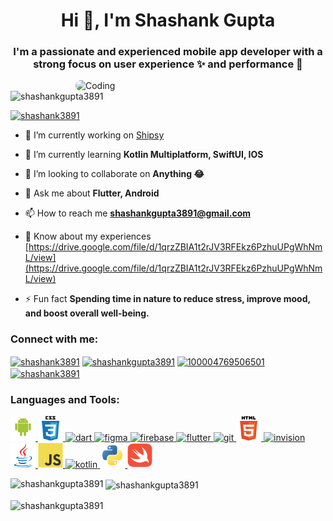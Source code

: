<h1 align="center">Hi 👋, I'm Shashank Gupta</h1>
<h3 align="center">I'm a passionate and experienced mobile app developer with a strong focus on user experience ✨ and performance 🚀</h3>
<img align="right" alt="Coding" width="400" src="https://cdn.dribbble.com/users/1162077/screenshots/3848914/programmer.gif" style="border-radius: 10px;">


<p align="left"> <img src="https://komarev.com/ghpvc/?username=shashankgupta3891&label=Profile%20views&color=0e75b6&style=flat" alt="shashankgupta3891" /> </p>

<p align="left"> <a href="https://twitter.com/shashank3891" target="blank"><img src="https://img.shields.io/twitter/follow/shashank3891?logo=twitter&style=for-the-badge" alt="shashank3891" /></a> </p>

- 🔭 I’m currently working on [Shipsy](https://shipsy.io/)

- 🌱 I’m currently learning **Kotlin Multiplatform, SwiftUI, IOS**

- 👯 I’m looking to collaborate on **Anything 😂**

- 💬 Ask me about **Flutter, Android**

- 📫 How to reach me **shashankgupta3891@gmail.com**

- 📄 Know about my experiences [https://drive.google.com/file/d/1qrzZBIA1t2rJV3RFEkz6PzhuUPgWhNmL/view](https://drive.google.com/file/d/1qrzZBIA1t2rJV3RFEkz6PzhuUPgWhNmL/view)

- ⚡ Fun fact **Spending time in nature to reduce stress, improve mood, and boost overall well-being.**

<h3 align="left">Connect with me:</h3>
<p align="left">
<a href="https://twitter.com/shashank3891" target="blank"><img align="center" src="https://raw.githubusercontent.com/rahuldkjain/github-profile-readme-generator/master/src/images/icons/Social/twitter.svg" alt="shashank3891" height="30" width="40" /></a>
<a href="https://linkedin.com/in/shashankgupta3891" target="blank"><img align="center" src="https://raw.githubusercontent.com/rahuldkjain/github-profile-readme-generator/master/src/images/icons/Social/linked-in-alt.svg" alt="shashankgupta3891" height="30" width="40" /></a>
<a href="https://fb.com/100004769506501" target="blank"><img align="center" src="https://raw.githubusercontent.com/rahuldkjain/github-profile-readme-generator/master/src/images/icons/Social/facebook.svg" alt="100004769506501" height="30" width="40" /></a>
<a href="https://instagram.com/shashank3891" target="blank"><img align="center" src="https://raw.githubusercontent.com/rahuldkjain/github-profile-readme-generator/master/src/images/icons/Social/instagram.svg" alt="shashank3891" height="30" width="40" /></a>
</p>

<h3 align="left">Languages and Tools:</h3>
<p align="left"> <a href="https://developer.android.com" target="_blank" rel="noreferrer"> <img src="https://raw.githubusercontent.com/devicons/devicon/master/icons/android/android-original-wordmark.svg" alt="android" width="40" height="40"/> </a> <a href="https://www.w3schools.com/css/" target="_blank" rel="noreferrer"> <img src="https://raw.githubusercontent.com/devicons/devicon/master/icons/css3/css3-original-wordmark.svg" alt="css3" width="40" height="40"/> </a> <a href="https://dart.dev" target="_blank" rel="noreferrer"> <img src="https://www.vectorlogo.zone/logos/dartlang/dartlang-icon.svg" alt="dart" width="40" height="40"/> </a> <a href="https://www.figma.com/" target="_blank" rel="noreferrer"> <img src="https://www.vectorlogo.zone/logos/figma/figma-icon.svg" alt="figma" width="40" height="40"/> </a> <a href="https://firebase.google.com/" target="_blank" rel="noreferrer"> <img src="https://www.vectorlogo.zone/logos/firebase/firebase-icon.svg" alt="firebase" width="40" height="40"/> </a> <a href="https://flutter.dev" target="_blank" rel="noreferrer"> <img src="https://www.vectorlogo.zone/logos/flutterio/flutterio-icon.svg" alt="flutter" width="40" height="40"/> </a> <a href="https://git-scm.com/" target="_blank" rel="noreferrer"> <img src="https://www.vectorlogo.zone/logos/git-scm/git-scm-icon.svg" alt="git" width="40" height="40"/> </a> <a href="https://www.w3.org/html/" target="_blank" rel="noreferrer"> <img src="https://raw.githubusercontent.com/devicons/devicon/master/icons/html5/html5-original-wordmark.svg" alt="html5" width="40" height="40"/> </a> <a href="https://www.invisionapp.com/" target="_blank" rel="noreferrer"> <img src="https://www.vectorlogo.zone/logos/invisionapp/invisionapp-icon.svg" alt="invision" width="40" height="40"/> </a> <a href="https://www.java.com" target="_blank" rel="noreferrer"> <img src="https://raw.githubusercontent.com/devicons/devicon/master/icons/java/java-original.svg" alt="java" width="40" height="40"/> </a> <a href="https://developer.mozilla.org/en-US/docs/Web/JavaScript" target="_blank" rel="noreferrer"> <img src="https://raw.githubusercontent.com/devicons/devicon/master/icons/javascript/javascript-original.svg" alt="javascript" width="40" height="40"/> </a> <a href="https://kotlinlang.org" target="_blank" rel="noreferrer"> <img src="https://www.vectorlogo.zone/logos/kotlinlang/kotlinlang-icon.svg" alt="kotlin" width="40" height="40"/> </a> <a href="https://www.python.org" target="_blank" rel="noreferrer"> <img src="https://raw.githubusercontent.com/devicons/devicon/master/icons/python/python-original.svg" alt="python" width="40" height="40"/> </a> <a href="https://developer.apple.com/swift/" target="_blank" rel="noreferrer"> <img src="https://raw.githubusercontent.com/devicons/devicon/master/icons/swift/swift-original.svg" alt="swift" width="40" height="40"/> </a> </p>

<p><img align="left" src="https://github-readme-stats.vercel.app/api/top-langs?username=shashankgupta3891&show_icons=true&locale=en&layout=compact" alt="shashankgupta3891" /></p>

<p>&nbsp;<img align="center" src="https://github-readme-stats.vercel.app/api?username=shashankgupta3891&show_icons=true&locale=en" alt="shashankgupta3891" /></p>

<p><img align="center" src="https://github-readme-streak-stats.herokuapp.com/?user=shashankgupta3891&" alt="shashankgupta3891" /></p>

